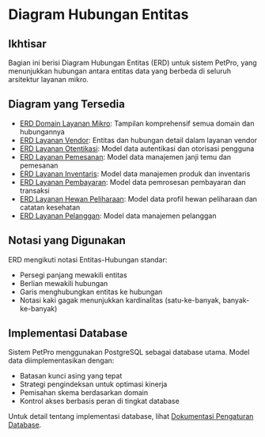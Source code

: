 # Diagram Hubungan Entitas

## Ikhtisar
Bagian ini berisi Diagram Hubungan Entitas (ERD) untuk sistem PetPro, yang menunjukkan hubungan antara entitas data yang berbeda di seluruh arsitektur layanan mikro.

## Diagram yang Tersedia

- [ERD Domain Layanan Mikro](./microservices-domain-erd.md): Tampilan komprehensif semua domain dan hubungannya
- [ERD Layanan Vendor](./vendor-service-erd.md): Entitas dan hubungan detail dalam layanan vendor
- [ERD Layanan Otentikasi](./auth-service-erd.md): Model data autentikasi dan otorisasi pengguna
- [ERD Layanan Pemesanan](./booking-service-erd.md): Model data manajemen janji temu dan pemesanan
- [ERD Layanan Inventaris](./inventory-service-erd.md): Model data manajemen produk dan inventaris
- [ERD Layanan Pembayaran](./payment-service-erd.md): Model data pemrosesan pembayaran dan transaksi
- [ERD Layanan Hewan Peliharaan](./pet-service-erd.md): Model data profil hewan peliharaan dan catatan kesehatan
- [ERD Layanan Pelanggan](./customer-service-erd.md): Model data manajemen pelanggan

## Notasi yang Digunakan

ERD mengikuti notasi Entitas-Hubungan standar:
- Persegi panjang mewakili entitas
- Berlian mewakili hubungan
- Garis menghubungkan entitas ke hubungan
- Notasi kaki gagak menunjukkan kardinalitas (satu-ke-banyak, banyak-ke-banyak)

## Implementasi Database

Sistem PetPro menggunakan PostgreSQL sebagai database utama. Model data diimplementasikan dengan:
- Batasan kunci asing yang tepat
- Strategi pengindeksan untuk optimasi kinerja
- Pemisahan skema berdasarkan domain
- Kontrol akses berbasis peran di tingkat database

Untuk detail tentang implementasi database, lihat [Dokumentasi Pengaturan Database](../../id/architecture/database-setup.md).
